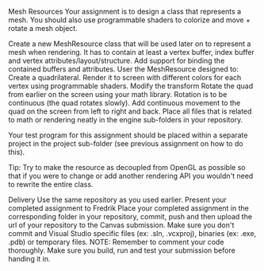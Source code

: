Mesh Resources
Your assignment is to design a class that represents a mesh. You should also use programmable shaders to colorize and move + rotate a mesh object.

Create a new MeshResource class that will be used later on to  represent a mesh when rendering.
It has to contain at least a vertex buffer, index buffer and vertex attributes/layout/structure.
Add support for binding the contained buffers and attributes.
User the MeshResource designed to:
Create a quadrilateral.
Render it to screen with different colors for each vertex using programmable shaders.
Modify the transform
Rotate the quad from earlier on the screen using your math library.
Rotation is to be continuous (the quad rotates slowly).
Add continuous movement to the quad on the screen from left to right and back.
Place all files that is related to math or rendering neatly in the engine sub-folders in your repository.

Your test program for this assignment should be placed within a separate project in the project sub-folder (see previous assignment on how to do this).

Tip: Try to make the resource as decoupled from OpenGL as possible so that if you were to change or add another rendering API you wouldn't need to rewrite the entire class.

 

Delivery
Use the same repository as you used earlier.
Present your completed assignment to Fredrik
Place your completed assignment in the corresponding folder in your repository, commit, push and then upload the url of your repository to the Canvas submission. Make sure you don't commit and Visual Studio specific files (ex: .sln, .vcxproj), binaries (ex: .exe, .pdb) or temporary files.
NOTE: Remember to comment your code thoroughly. Make sure you build, run and test your submission before handing it in.